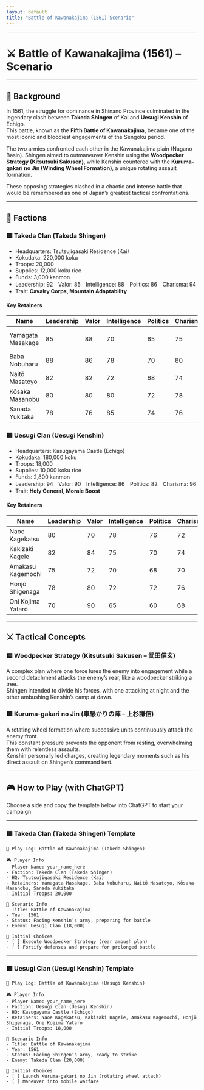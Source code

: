 ```yaml
---
layout: default
title: "Battle of Kawanakajima (1561) Scenario"
---
```


---

# ⚔️ Battle of Kawanakajima (1561) – Scenario

---

## 📘 Background

In 1561, the struggle for dominance in Shinano Province culminated in the legendary clash between **Takeda Shingen** of Kai and **Uesugi Kenshin** of Echigo.  
This battle, known as the **Fifth Battle of Kawanakajima**, became one of the most iconic and bloodiest engagements of the Sengoku period.

The two armies confronted each other in the Kawanakajima plain (Nagano Basin). Shingen aimed to outmaneuver Kenshin using the **Woodpecker Strategy (Kitsutsuki Sakusen)**, while Kenshin countered with the **Kuruma-gakari no Jin (Winding Wheel Formation)**, a unique rotating assault formation.  

These opposing strategies clashed in a chaotic and intense battle that would be remembered as one of Japan’s greatest tactical confrontations.

---

## 🧠 Factions

### 🟥 Takeda Clan (Takeda Shingen)

- Headquarters: Tsutsujigasaki Residence (Kai)  
- Kokudaka: 220,000 koku  
- Troops: 20,000  
- Supplies: 12,000 koku rice  
- Funds: 3,000 kanmon  
- Leadership: 92　Valor: 85　Intelligence: 88　Politics: 86　Charisma: 94  
- Trait: **Cavalry Corps, Mountain Adaptability**

#### Key Retainers

| Name              | Leadership | Valor | Intelligence | Politics | Charisma | Notes                 |
|-------------------|------------|-------|--------------|----------|----------|-----------------------|
| Yamagata Masakage | 85         | 88    | 70           | 65       | 75       | "Red Armored Troops"  |
| Baba Nobuharu     | 88         | 86    | 78           | 70       | 80       | Veteran General       |
| Naitō Masatoyo    | 82         | 82    | 72           | 68       | 74       | Loyal retainer        |
| Kōsaka Masanobu   | 80         | 80    | 80           | 72       | 78       | "Escape Expert"       |
| Sanada Yukitaka   | 78         | 76    | 85           | 74       | 76       | Strategist            |


### 🟦 Uesugi Clan (Uesugi Kenshin)

- Headquarters: Kasugayama Castle (Echigo)  
- Kokudaka: 180,000 koku  
- Troops: 18,000  
- Supplies: 10,000 koku rice  
- Funds: 2,800 kanmon  
- Leadership: 94　Valor: 90　Intelligence: 86　Politics: 82　Charisma: 96  
- Trait: **Holy General, Morale Boost**

#### Key Retainers

| Name               | Leadership | Valor | Intelligence | Politics | Charisma | Notes                  |
|--------------------|------------|-------|--------------|----------|----------|------------------------|
| Naoe Kagekatsu     | 80         | 70    | 78           | 76       | 72       | Domestic advisor       |
| Kakizaki Kageie    | 82         | 84    | 75           | 70       | 74       | Fierce warrior         |
| Amakasu Kagemochi  | 75         | 72    | 70           | 68       | 70       | Defensive specialist   |
| Honjō Shigenaga    | 78         | 80    | 72           | 72       | 76       | Influential retainer   |
| Oni Kojima Yatarō  | 70         | 90    | 65           | 60       | 68       | Brave warrior          |

---

## ⚔️ Tactical Concepts

### 🟨 Woodpecker Strategy (Kitsutsuki Sakusen – 武田信玄)
A complex plan where one force lures the enemy into engagement while a second detachment attacks the enemy’s rear, like a woodpecker striking a tree.  
Shingen intended to divide his forces, with one attacking at night and the other ambushing Kenshin’s camp at dawn.

### 🟩 Kuruma-gakari no Jin (車懸かりの陣 – 上杉謙信)
A rotating wheel formation where successive units continuously attack the enemy front.  
This constant pressure prevents the opponent from resting, overwhelming them with relentless assaults.  
Kenshin personally led charges, creating legendary moments such as his direct assault on Shingen’s command tent.

---

## 🎮 How to Play (with ChatGPT)

Choose a side and copy the template below into ChatGPT to start your campaign.

---

### 🟥 Takeda Clan (Takeda Shingen) Template
```
📝 Play Log: Battle of Kawanakajima (Takeda Shingen)

🎮 Player Info
- Player Name: your_name_here
- Faction: Takeda Clan (Takeda Shingen)
- HQ: Tsutsujigasaki Residence (Kai)
- Retainers: Yamagata Masakage, Baba Nobuharu, Naitō Masatoyo, Kōsaka Masanobu, Sanada Yukitaka
- Initial Troops: 20,000

📘 Scenario Info
- Title: Battle of Kawanakajima
- Year: 1561
- Status: Facing Kenshin’s army, preparing for battle
- Enemy: Uesugi Clan (18,000)

🎯 Initial Choices
- [ ] Execute Woodpecker Strategy (rear ambush plan)
- [ ] Fortify defenses and prepare for prolonged battle
```

---

### 🟦 Uesugi Clan (Uesugi Kenshin) Template
```
📝 Play Log: Battle of Kawanakajima (Uesugi Kenshin)

🎮 Player Info
- Player Name: your_name_here
- Faction: Uesugi Clan (Uesugi Kenshin)
- HQ: Kasugayama Castle (Echigo)
- Retainers: Naoe Kagekatsu, Kakizaki Kageie, Amakasu Kagemochi, Honjō Shigenaga, Oni Kojima Yatarō
- Initial Troops: 18,000

📘 Scenario Info
- Title: Battle of Kawanakajima
- Year: 1561
- Status: Facing Shingen’s army, ready to strike
- Enemy: Takeda Clan (20,000)

🎯 Initial Choices
- [ ] Launch Kuruma-gakari no Jin (rotating wheel attack)
- [ ] Maneuver into mobile warfare
```
